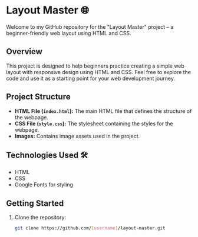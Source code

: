 # Layout Master 🌐

Welcome to my GitHub repository for the "Layout Master" project – a beginner-friendly web layout using HTML and CSS.

## Overview

This project is designed to help beginners practice creating a simple web layout with responsive design using HTML and CSS. Feel free to explore the code and use it as a starting point for your web development journey.

## Project Structure

- **HTML File (`index.html`):** The main HTML file that defines the structure of the webpage.
- **CSS File (`style.css`):** The stylesheet containing the styles for the webpage.
- **Images:** Contains image assets used in the project.

## Technologies Used 🛠️

- HTML
- CSS
- Google Fonts for styling

## Getting Started

1. Clone the repository:

   ```bash
   git clone https://github.com/[username]/layout-master.git
